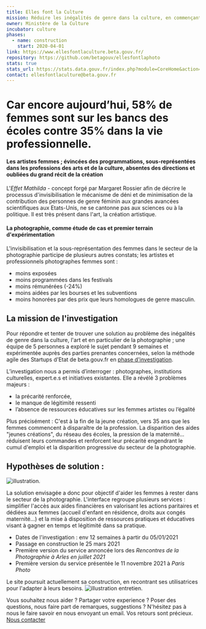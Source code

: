 ```yaml
---
title: Elles font la Culture
mission: Réduire les inégalités de genre dans la culture, en commençant par le secteur de la photographie. 
owner: Ministère de la Culture
incubator: culture
phases:
  - name: construction
    start: 2020-04-01
link: https://www.ellesfontlaculture.beta.gouv.fr/
repository: https://github.com/betagouv/ellesfontlaphoto
stats: true
stats_url: https://stats.data.gouv.fr/index.php?module=CoreHome&action=index&idSite=187&period=range&date=previous30&updated=1#?idSite=187&period=range&date=previous30&category=Dashboard_Dashboard&subcategory=1
contact: ellesfontlaculture@beta.gouv.fr
---
```


# Car encore aujourd’hui, 58% de femmes sont sur les bancs des écoles contre 35% dans la vie professionnelle.

#### Les artistes femmes ; évincées des programmations, sous-représentées dans les professions des arts et de la culture, absentes des directions et oubliées du grand récit de la création

L'_Effet Mathilda_ - concept forgé par Margaret Rossier afin de décrire le processus d'invisibilisation le mécanisme de déni et de minimisation de la contribution des personnes de genre féminin aux grandes avancées scientifiques aux Etats-Unis, ne se cantonne pas aux sciences ou à la politique. Il est très présent dans l'art, la création artistique. 

#### La photographie, comme étude de cas et premier terrain d'expérimentation

L'invisibilisation et la sous-représentation des femmes dans le secteur de la photographie participe de plusieurs autres constats; les artistes et professionnels photographes femmes sont : 
- moins exposées
- moins programmées dans les festivals
- moins rémunérées (-24%)
- moins aidées par les bourses et les subventions
- moins honorées par des prix
que leurs homologues de genre masculin.


## La mission de l'investigation

Pour répondre et tenter de trouver une solution au problème des inégalités de genre dans la culture, l'art et en particulier de la photographie ; une équipe de 5 personnes a exploré le sujet pendant 9 semaines et expérimentée auprès des parties prenantes concernées, selon la méthode agile des Startups d'Etat de beta.gouv.fr en [phase d'investigation](https://beta.gouv.fr/approche/investigation).

L’investigation nous a permis d’interroger : photographes, institutions culturelles, expert.e.s et initiatives existantes. Elle a révélé 3 problèmes majeurs : 
- la précarité renforcée, 
- le manque de légitimité ressenti
- l’absence de ressources éducatives sur les femmes artistes ou l’égalité

Plus précisément :
C'est à la fin de la jeune création, vers 35 ans que les femmes commencent à disparaître de la profession. La disparition des aides "jeunes créations", du réseau des écoles, la pression de la maternité... réduisent leurs commandes et renforcent leur précarité engendrant le cumul d'emploi et la disparition progressive du secteur de la photographie.  

## Hypothèses de solution :
![illustration](https://user-images.githubusercontent.com/36261410/144897717-4f6ee22d-646b-4231-babb-497ef9fb3116.png).

La solution envisagée a donc pour objectif d'aider les femmes à rester dans le secteur de la photographie. L'interface regroupe plusieurs services : simplifier l'accès aux aides financières en valorisant les actions paritaires et dédiées aux femmes (accueil d'enfant en résidence, droits aux congés maternité...) et la mise à disposition de ressources pratiques et éducatives visant à gagner en temps et légitimité dans sa pratique. 

- Dates de l'investigation : env 12 semaines à partir du 05/01/2021
- Passage en construction le 25 mars 2021
- Première version du service annoncée lors des _Rencontres de la Photographie à Arles en juillet 2021_
- Première version du service présentée le 11 novembre 2021 à _Paris Photo_

Le site poursuit actuellement sa construction, en recontrant ses utilisatrices pour l'adapter à leurs besoins. 
![illustration entretien](https://user-images.githubusercontent.com/36261410/144896616-274c3941-65fb-48df-bc8e-282a66686ac1.png).

Vous souhaitez nous aider ? Partager votre experience ? Poser des questions, nous faire part de remarques, suggestions ? 
N'hésitez pas à nous le faire savoir en nous envoyant un email. Vos retours sont précieux.
[Nous contacter](mailto:ellesfontlaculture@beta.gouv.fr)




